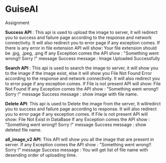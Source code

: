 # GuiseAI
Assignment


**Success API** : This api is used to upload the image to server, it will redirect you to success and failure page according to the response and network connectivity. It will also redirect you to error page if any exception comes.
If there is any error in file extension API will show: Your file extension should be .jpg, .jpeg, .png
If any Exception comes the API show : "Something went wrong!! Sorry !" message
Success message : Image Uploaded Successfully


**Search API** : This api is used to search the image to server, it will show you to the image if the image exist, else it will show you File Not Found Error according to the response and network connectivity. It will also redirect you to error page if any exception comes.
If File is not present API will show: File Not Found
If any Exception comes the API show : "Something went wrong!! Sorry !" message
Success message : show image with file name.

**Delete API**: This api is used to Delete the image from the server, It willredirct you to success and failure page according to response. It will also redirect you to error page if any exception comes.
If File is not present API will show: File Not Exist in DataBase
If any Exception comes the API show : "Something went wrong!! Sorry !" message
Success message : show deleted file name.

**all_image_v2 API**: This API will show you all the image that are present in server.
If any Exception comes the API show : "Something went wrong!! Sorry !" message
Success message : You will get list of file name with desending order of uploading time.



